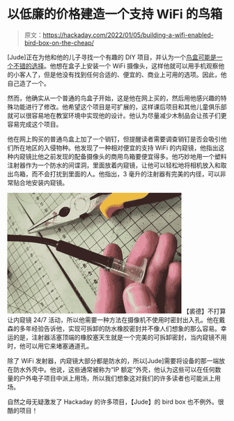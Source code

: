 # 以低廉的价格建造一个支持 WiFi 的鸟箱

> 原文：<https://hackaday.com/2022/01/05/building-a-wifi-enabled-bird-box-on-the-cheap/>

[Jude]正在为他和他的儿子寻找一个有趣的 DIY 项目，并认为一个[鸟盒可能是一个不错的选择](https://www.instructables.com/Make-a-WiFi-Camera-Bird-Box-Cheepy-Cheap/)。他想在盒子上安装一个 WiFi 摄像头，这样他就可以用手机观察他的小客人了，但是他没有找到任何合适的、便宜的、商业上可用的选项。因此，他自己造了一个。

然而，他确实从一个普通的鸟盒子开始，这是他在网上买的，然后用他感兴趣的特殊功能进行了修改。他希望这个项目是可扩展的，这样课后项目和其他儿童俱乐部就可以很容易地在教室环境中实现他的设计。他认为尽量减少木制品会让孩子们更容易完成这个项目。

他在网上购买的普通鸟盒上加了一个销钉，但提醒读者需要调查销钉是否会吸引他们所在地区的入侵物种。他发现了一种相对便宜的支持 WiFi 的内窥镜，他指出这种内窥镜比他之前发现的配备摄像头的商用鸟箱要便宜得多。他巧妙地用一个塑料注射器作为一个防水的间谍洞，里面放着内窥镜，让他可以轻松地将相机放入和取出鸟箱，而不会打扰到里面的人。他指出，3 毫升的注射器有完美的内径，可以非常贴合地安装内窥镜。

[![](img/25d00a5b349e801991f75080853253b5.png)](https://hackaday.com/wp-content/uploads/2021/12/birdbox_detail.jpg) 【裘德】不打算让内窥镜 24/7 活动，所以他需要一种方法在摄像机不使用时密封出入孔。他在戴森的多年经验告诉他，实现可拆卸的防水橡胶密封并不像人们想象的那么容易。幸运的是，注射器活塞顶端的橡胶塞天生就是一个完美的可拆卸密封，当内窥镜不用时，他可以用它来堵塞通道孔。

除了 WiFi 发射器，内窥镜大部分都是防水的，所以[Jude]需要将设备的那一端放在防水外壳中。他说，这些通常被称为“IP 额定”外壳，他认为这些可以在任何数量的户外电子项目中派上用场，所以我们想象这对我们的许多读者也可能派上用场。

自然之母无疑激发了 Hackaday 的许多项目，【Jude】的 bird box 也不例外。很酷的项目！